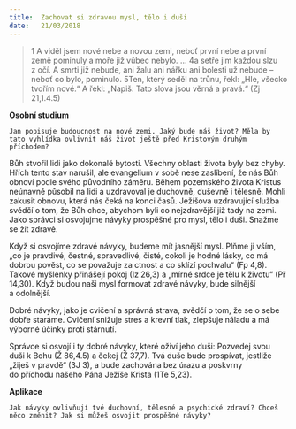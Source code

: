 ```yaml
---
title:  Zachovat si zdravou mysl, tělo i duši
date:   21/03/2018
---
```


> <p></p>
> 1 A viděl jsem nové nebe a novou zemi, neboť první nebe a první země pominuly a moře již vůbec nebylo. … 4a setře jim každou slzu z očí. A smrti již nebude, ani žalu ani nářku ani bolesti už nebude – neboť co bylo, pominulo. 5Ten, který seděl na trůnu, řekl: „Hle, všecko tvořím nové.“ A řekl: „Napiš: Tato slova jsou věrná a pravá.“ (Zj 21,1.4.5) 

**Osobní studium** 

`Jan popisuje budoucnost na nové zemi. Jaký bude náš život? Měla by tato vyhlídka ovlivnit náš život ještě před Kristovým druhým příchodem?` 

Bůh stvořil lidi jako dokonalé bytosti. Všechny oblasti života byly bez chyby. Hřích tento stav narušil, ale evangelium v sobě nese zaslíbení, že nás Bůh obnoví podle svého původního záměru. Během pozemského života Kristus neúnavně působil na lidi a uzdravoval je duchovně, duševně i tělesně. Mohli zakusit obnovu, která nás čeká na konci časů. Ježíšova uzdravující služba svědčí o tom, že Bůh chce, abychom byli co nejzdravější již tady na zemi. Jako správci si osvojujme návyky prospěšné pro mysl, tělo i duši. Snažme se žít zdravě. 

Když si osvojíme zdravé návyky, budeme mít jasnější mysl. Plňme ji vším, „co je pravdivé, čestné, spravedlivé, čisté, cokoli je hodné lásky, co má dobrou pověst, co se považuje za ctnost a co sklízí pochvalu“ (Fp 4,8). Takové myšlenky přinášejí pokoj (Iz 26,3) a „mírné srdce je tělu k životu“ (Př 14,30). Když budou naši mysl formovat zdravé návyky, bude silnější a odolnější. 

Dobré návyky, jako je cvičení a správná strava, svědčí o tom, že se o sebe dobře staráme. Cvičení snižuje stres a krevní tlak, zlepšuje náladu a má výborné účinky proti stárnutí. 

Správce si osvojí i ty dobré návyky, které oživí jeho duši: Pozvedej svou duši k Bohu (Ž 86,4.5) a čekej (Ž 37,7). Tvá duše bude prospívat, jestliže „žiješ v pravdě“ (3J 3), a bude zachována bez úrazu a poskvrny do příchodu našeho Pána Ježíše Krista (1Te 5,23). 

**Aplikace** 

`Jak návyky ovlivňují tvé duchovní, tělesné a psychické zdraví? Chceš něco změnit? Jak si můžeš osvojit prospěšné návyky?`
